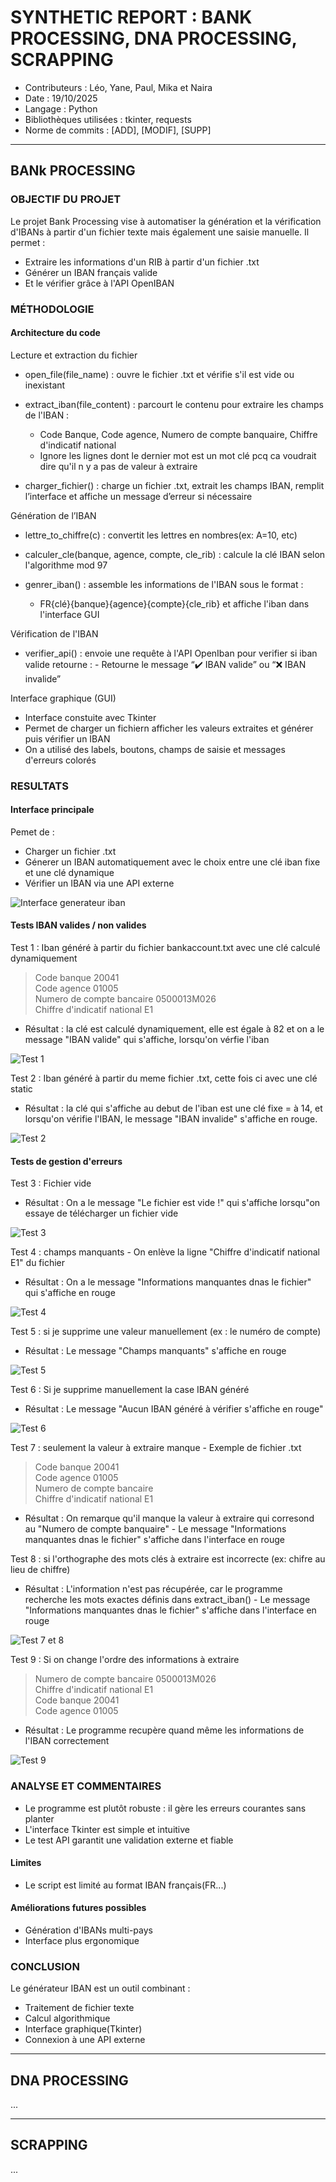 # SYNTHETIC REPORT : BANK PROCESSING, DNA PROCESSING, SCRAPPING

- Contributeurs : Léo, Yane, Paul, Mika et Naira
- Date : 19/10/2025
- Langage : Python
- Bibliothèques utilisées : tkinter, requests
- Norme de commits : [ADD], [MODIF], [SUPP]

-------------------------------------------------------------

## BANk PROCESSING

### OBJECTIF DU PROJET

Le projet Bank Processing vise à automatiser la génération et la vérification d'IBANs à partir d'un fichier texte mais également une saisie manuelle.
Il permet :
- Extraire les informations d'un RIB à partir d'un fichier .txt
- Générer un IBAN français valide
- Et le vérifier grâce à l'API OpenIBAN

### MÉTHODOLOGIE

#### Architecture du code

Lecture et extraction du fichier

- open_file(file_name) : ouvre le fichier .txt et vérifie s'il est vide ou inexistant

- extract_iban(file_content) : parcourt le contenu pour extraire les champs de l'IBAN :
    - Code Banque, Code agence, Numero de compte banquaire, Chiffre d'indicatif national
    - Ignore les lignes dont le dernier mot est un mot clé pcq ca voudrait dire qu'il n y a pas de valeur à extraire

- charger_fichier() : charge un fichier .txt, extrait les champs IBAN, remplit l’interface et affiche un message d’erreur si nécessaire

Génération de l’IBAN

- lettre_to_chiffre(c) : convertit les lettres en nombres(ex: A=10, etc)

- calculer_cle(banque, agence, compte, cle_rib) : calcule la clé IBAN selon l'algorithme mod 97

- genrer_iban() : assemble les informations de l'IBAN sous le format :
    - FR{clé}{banque}{agence}{compte}{cle_rib} et affiche l'iban dans l'interface GUI

Vérification de l'IBAN

- verifier_api() : envoie une requête à l'API OpenIban pour verifier si iban valide
    retourne :
        - Retourne le message “✔️ IBAN valide” ou “❌ IBAN invalide”

Interface graphique (GUI)

- Interface constuite avec Tkinter
- Permet de charger un fichiern afficher les valeurs extraites et générer puis vérifier un IBAN
- On a utilisé des labels, boutons, champs de saisie et messages d'erreurs colorés

### RESULTATS

#### Interface principale

Pemet de :
- Charger un fichier .txt
- Génerer un IBAN automatiquement avec le choix entre une clé iban fixe et une clé dynamique
- Vérifier un IBAN via une API externe

![Interface generateur iban](Bank_Processing/images/interface_iban.jpg)

#### Tests IBAN valides / non valides

Test 1 : Iban généré à partir du fichier bankaccount.txt avec une clé calculé dynamiquement

> Code banque   20041<br>
> Code agence   01005<br>
> Numero de compte bancaire 0500013M026<br>
> Chiffre d'indicatif national  E1<br>

- Résultat : la clé est calculé dynamiquement, elle est égale à 82 et on a le message "IBAN valide" qui s'affiche, lorsqu'on vérfie l'iban

![Test 1](Bank_Processing/images/test_1.jpg)

Test 2 : Iban généré à partir du meme fichier .txt, cette fois ci avec une clé static

- Résultat : la clé qui s'affiche au debut de l'iban est une clé fixe = à 14, et lorsqu'on vérifie l'IBAN, le message "IBAN invalide" s'affiche en rouge.

![Test 2](Bank_Processing/images/test_2.jpg)

#### Tests de gestion d'erreurs

Test 3 : Fichier vide

- Résultat : On a le message "Le fichier est vide !" qui s'affiche lorsqu"on essaye de télécharger un fichier vide

![Test 3](Bank_Processing/images/test_3.jpg)

Test 4 : champs manquants - On enlève la ligne "Chiffre d'indicatif national	E1" du fichier

- Résultat : On a le message "Informations manquantes dnas le fichier" qui s'affiche en rouge

![Test 4](Bank_Processing/images/test_4.jpg)

Test 5 : si je supprime une valeur manuellement (ex : le numéro de compte)

- Résultat : Le message "Champs manquants" s'affiche en rouge

![Test 5](Bank_Processing/images/test_5.jpg)

Test 6 : Si je supprime manuellement la case IBAN généré

- Résultat : Le message "Aucun IBAN généré à vérifier s'affiche en rouge"

![Test 6](Bank_Processing/images/test_6.jpg)

Test 7 : seulement la valeur à extraire manque - Exemple de fichier .txt

> Code banque   20041<br>
> Code agence   01005<br>
> Numero de compte bancaire<br>
> Chiffre d'indicatif national  E1<br>

- Résultat : On remarque qu'il manque la valeur à extraire qui corresond au "Numero de compte banquaire" - Le message "Informations manquantes dnas le fichier" s'affiche dans l'interface en rouge

Test 8 : si l'orthographe des mots clés à extraire est incorrecte (ex: chifre au lieu de chiffre)

- Résultat : L'information n'est pas récupérée, car le programme recherche les mots exactes définis dans extract_iban() - Le message "Informations manquantes dnas le fichier" s'affiche dans l'interface en rouge

![Test 7 et 8](Bank_Processing/images/test_7et8.jpg)

Test 9 : Si on change l'ordre des informations à extraire

> Numero de compte bancaire 0500013M026<br>
> Chiffre d'indicatif national  E1<br>
> Code banque   20041<br>
> Code agence   01005<br>

- Résultat : Le programme recupère quand même les informations de l'IBAN correctement

![Test 9](Bank_Processing/images/test_9.jpg)

### ANALYSE ET COMMENTAIRES

- Le programme est plutôt robuste : il gère les erreurs courantes sans planter
- L'interface Tkinter est simple et intuitive
- Le test API garantit une validation externe et fiable

#### Limites

- Le script est limité au format IBAN français(FR...)

#### Améliorations futures possibles

- Génération d'IBANs multi-pays
- Interface plus ergonomique

### CONCLUSION

Le générateur IBAN est un outil combinant :
- Traitement de fichier texte
- Calcul algorithmique
- Interface graphique(Tkinter)
- Connexion à une API externe

-------------------------------------------------------------

## DNA PROCESSING

...

-------------------------------------------------------------

## SCRAPPING

...